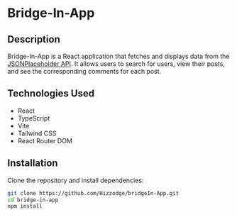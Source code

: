 # Bridge-In-App

## Description

Bridge-In-App is a React application that fetches and displays data from the [JSONPlaceholder API](https://jsonplaceholder.typicode.com/). It allows users to search for users, view their posts, and see the corresponding comments for each post.

## Technologies Used

- React
- TypeScript
- Vite
- Tailwind CSS
- React Router DOM

## Installation

Clone the repository and install dependencies:

```bash
git clone https://github.com/Hizzodge/bridgeIn-App.git
cd bridge-in-app
npm install
```
